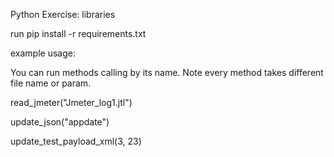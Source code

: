 Python Exercise:
libraries

run pip install -r requirements.txt

example usage:

You can run methods calling by its name. 
Note every method takes different file name or param.

read_jmeter("Jmeter_log1.jtl")

update_json("appdate")

update_test_payload_xml(3, 23)